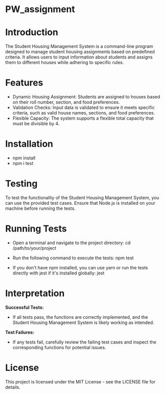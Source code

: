 # PW_assignment

# Introduction
The Student Housing Management System is a command-line program designed to manage student housing assignments based on predefined criteria. It allows users to input information about students and assigns them to different houses while adhering to specific rules.

# Features
- Dynamic Housing Assignment: Students are assigned to houses based on their roll number, section, and food preferences.
- Validation Checks: Input data is validated to ensure it meets specific criteria, such as valid house names, sections, and food preferences.
- Flexible Capacity: The system supports a flexible total capacity that must be divisible by 4.

# Installation
- npm install
- npm i test

# Testing
To test the functionality of the Student Housing Management System, you can use the provided test cases. Ensure that Node.js is installed on your machine before running the tests.

# Running Tests
- Open a terminal and navigate to the project directory:
cd /path/to/your/project

- Run the following command to execute the tests:
npm test

- If you don't have npm installed, you can use yarn or run the tests directly with jest if it's installed globally:
jest

# Interpretation
__Successful Tests:__
- If all tests pass, the functions are correctly implemented, and the Student Housing Management System is likely working as intended.

__Test Failures:__
- If any tests fail, carefully review the failing test cases and inspect the corresponding functions for potential issues.


# License
This project is licensed under the MIT License - see the LICENSE file for details.
